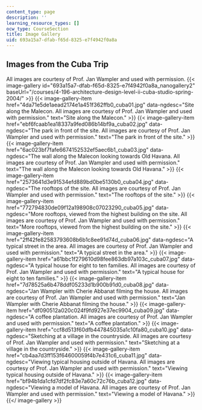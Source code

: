 ```yaml
---
content_type: page
description: ''
learning_resource_types: []
ocw_type: CourseSection
title: Image Gallery
uid: 693a15a7-dfab-f65d-8325-e7f4942f0a8a
---
```


Images from the Cuba Trip
-------------------------

All images are courtesy of Prof. Jan Wampler and used with permission.
{{< image-gallery id="693a15a7-dfab-f65d-8325-e7f4942f0a8a_nanogallery2" baseUrl="/courses/4-196-architecture-design-level-ii-cuba-studio-spring-2004/" >}}
{{< image-gallery-item href="4da71e5de1aead2174e1a451f362ffb0_cuba01.jpg" data-ngdesc="Site along the Malecon. All images are courtesy of Prof. Jan Wampler and used with permission." text="Site along the Malecon." >}}
{{< image-gallery-item href="ebf6fcaab1ea18337a9fed086b14bf9a_cuba02.jpg" data-ngdesc="The park in front of the site. All images are courtesy of Prof. Jan Wampler and used with permission." text="The park in front of the site." >}}
{{< image-gallery-item href="6ac023bf7fafe6674152532ef5aec6b1_cuba03.jpg" data-ngdesc="The wall along the Malecon looking towards Old Havana. All images are courtesy of Prof. Jan Wampler and used with permission." text="The wall along the Malecon looking towards Old Havana." >}}
{{< image-gallery-item href="2573641d3e91534efd889bd0be5130b0_cuba04.jpg" data-ngdesc="The rooftops of the site. All images are courtesy of Prof. Jan Wampler and used with permission." text="The rooftops of the site." >}}
{{< image-gallery-item href="772794830de09f12a198908c07023290_cuba05.jpg" data-ngdesc="More rooftops, viewed from the highest building on the site. All images are courtesy of Prof. Jan Wampler and used with permission." text="More rooftops, viewed from the highest building on the site." >}}
{{< image-gallery-item href="2ff42fe82583793608b6b1c8ee91d74d_cuba06.jpg" data-ngdesc="A typical street in the area. All images are courtesy of Prof. Jan Wampler and used with permission." text="A typical street in the area." >}}
{{< image-gallery-item href="a61bbc1f279610d98fee863db97a103c_cuba07.jpg" data-ngdesc="A typical house for eight to ten families. All images are courtesy of Prof. Jan Wampler and used with permission." text="A typical house for eight to ten families." >}}
{{< image-gallery-item href="7d78525a6b478ddf05233d1b900b91d0_cuba08.jpg" data-ngdesc="Jan Wampler with Cherie Abbanat filming the house. All images are courtesy of Prof. Jan Wampler and used with permission." text="Jan Wampler with Cherie Abbanat filming the house." >}}
{{< image-gallery-item href="df090512a020c024f9fd927e37ec9904_cuba09.jpg" data-ngdesc="A coffee plantation. All images are courtesy of Prof. Jan Wampler and used with permission." text="A coffee plantation." >}}
{{< image-gallery-item href="ccf8d513f60dfb447845035a1c10fa80_cuba10.jpg" data-ngdesc="Sketching at a village in the countryside. All images are courtesy of Prof. Jan Wampler and used with permission." text="Sketching at a village in the countryside." >}}
{{< image-gallery-item href="cb4aa7d3ff153f64600059f4b7e431c6_cuba11.jpg" data-ngdesc="Viewing typical housing outside of Havana. All images are courtesy of Prof. Jan Wampler and used with permission." text="Viewing typical housing outside of Havana." >}}
{{< image-gallery-item href="bf94b1da1cfd7df2fc83e7a60c72c76b_cuba12.jpg" data-ngdesc="Viewing a model of Havana. All images are courtesy of Prof. Jan Wampler and used with permission." text="Viewing a model of Havana." >}}
{{</ image-gallery >}}